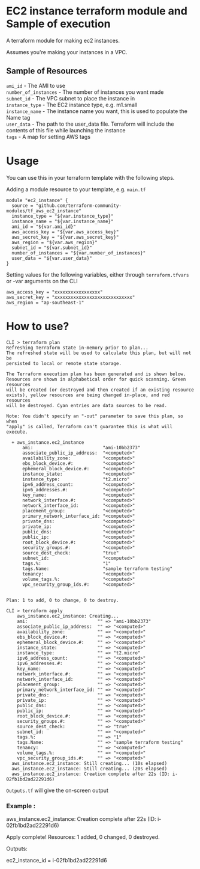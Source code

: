 # EC2 instance terraform module and Sample of execution

A terraform module for making ec2 instances.

Assumes you're making your instances in a VPC.

## Sample of Resources
`ami_id` - The AMI to use<br />
`number_of_instances` - The number of instances you want made<br />
`subnet_id` - The VPC subnet to place the instance in<br />
`instance_type` - The EC2 instance type, e.g. m1.small<br />
`instance_name` - The instance name you want, this is used to populate the Name tag<br />
`user_data` - The path to the user_data file. Terraform will include the contents of this file while launching the instance<br />
`tags` - A map for setting AWS tags<br /> 

# Usage

You can use this in your terraform template with the following steps.

Adding a module resource to your template, e.g. `main.tf`

    module "ec2_instance" {
      source = "github.com/terraform-community-modules/tf_aws_ec2_instance"
      instance_type = "${var.instance_type}"
      instance_name = "${var.instance_name}"
      ami_id = "${var.ami_id}"
      aws_access_key = "${var.aws_access_key}"
      aws_secret_key = "${var.aws_secret_key}"
      aws_region = "${var.aws_region}"
      subnet_id = "${var.subnet_id}"
      number_of_instances = "${var.number_of_instances}"
      user_data = "${var.user_data}"
    }

Setting values for the following variables, either through `terraform.tfvars` or -var arguments on the CLI<br />
      
    aws_access_key = "xxxxxxxxxxxxxxxxx"
    aws_secret_key = "xxxxxxxxxxxxxxxxxxxxxxxxxxxxx" 
    aws_region = "ap-southeast-1"


# How to use?

    CLI > terraform plan
    Refreshing Terraform state in-memory prior to plan...
    The refreshed state will be used to calculate this plan, but will not be
    persisted to local or remote state storage.

    The Terraform execution plan has been generated and is shown below.
    Resources are shown in alphabetical order for quick scanning. Green resources
    will be created (or destroyed and then created if an existing resource
    exists), yellow resources are being changed in-place, and red resources
    will be destroyed. Cyan entries are data sources to be read.

    Note: You didn't specify an "-out" parameter to save this plan, so when
    "apply" is called, Terraform can't guarantee this is what will execute.

      + aws_instance.ec2_instance
          ami:                          "ami-10bb2373"
          associate_public_ip_address:  "<computed>"
          availability_zone:            "<computed>"
          ebs_block_device.#:           "<computed>"
          ephemeral_block_device.#:     "<computed>"
          instance_state:               "<computed>"
          instance_type:                "t2.micro"
          ipv6_address_count:           "<computed>"
          ipv6_addresses.#:             "<computed>"
          key_name:                     "<computed>"
          network_interface.#:          "<computed>"
          network_interface_id:         "<computed>"
          placement_group:              "<computed>"
          primary_network_interface_id: "<computed>"
          private_dns:                  "<computed>"
          private_ip:                   "<computed>"
          public_dns:                   "<computed>"
          public_ip:                    "<computed>"
          root_block_device.#:          "<computed>"
          security_groups.#:            "<computed>"
          source_dest_check:            "true"
          subnet_id:                    "<computed>"
          tags.%:                       "1"
          tags.Name:                    "sample terraform testing"
          tenancy:                      "<computed>"
          volume_tags.%:                "<computed>"
          vpc_security_group_ids.#:     "<computed>"


    Plan: 1 to add, 0 to change, 0 to destroy.

    CLI > terraform apply
        aws_instance.ec2_instance: Creating...
        ami:                          "" => "ami-10bb2373"
        associate_public_ip_address:  "" => "<computed>"
        availability_zone:            "" => "<computed>"
        ebs_block_device.#:           "" => "<computed>"
        ephemeral_block_device.#:     "" => "<computed>"
        instance_state:               "" => "<computed>"
        instance_type:                "" => "t2.micro"
        ipv6_address_count:           "" => "<computed>"
        ipv6_addresses.#:             "" => "<computed>"
        key_name:                     "" => "<computed>"
        network_interface.#:          "" => "<computed>"
        network_interface_id:         "" => "<computed>"
        placement_group:              "" => "<computed>"
        primary_network_interface_id: "" => "<computed>"
        private_dns:                  "" => "<computed>"
        private_ip:                   "" => "<computed>"
        public_dns:                   "" => "<computed>"
        public_ip:                    "" => "<computed>"
        root_block_device.#:          "" => "<computed>"
        security_groups.#:            "" => "<computed>"
        source_dest_check:            "" => "true"
        subnet_id:                    "" => "<computed>"
        tags.%:                       "" => "1"
        tags.Name:                    "" => "sample terraform testing"
        tenancy:                      "" => "<computed>"
        volume_tags.%:                "" => "<computed>"
        vpc_security_group_ids.#:     "" => "<computed>"
      aws_instance.ec2_instance: Still creating... (10s elapsed)
      aws_instance.ec2_instance: Still creating... (20s elapsed)
      aws_instance.ec2_instance: Creation complete after 22s (ID: i-02fb1bd2ad22291d6)
  

`Outputs.tf` will give the on-screen output

### Example : 

aws_instance.ec2_instance: Creation complete after 22s (ID: i-02fb1bd2ad22291d6)

Apply complete! Resources: 1 added, 0 changed, 0 destroyed.

Outputs:

ec2_instance_id = i-02fb1bd2ad22291d6
